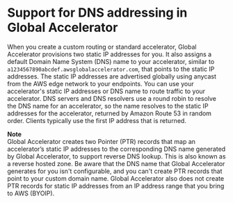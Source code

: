 # Support for DNS addressing in Global Accelerator<a name="dns-addressing-custom-domains.dns-addressing"></a>

When you create a custom routing or standard accelerator, Global Accelerator provisions two static IP addresses for you\. It also assigns a default Domain Name System \(DNS\) name to your accelerator, similar to `a1234567890abcdef.awsglobalaccelerator.com`, that points to the static IP addresses\. The static IP addresses are advertised globally using anycast from the AWS edge network to your endpoints\. You can use your accelerator's static IP addresses or DNS name to route traffic to your accelerator\. DNS servers and DNS resolvers use a round robin to resolve the DNS name for an accelerator, so the name resolves to the static IP addresses for the accelerator, returned by Amazon Route 53 in random order\. Clients typically use the first IP address that is returned\.

**Note**  
Global Accelerator creates two Pointer \(PTR\) records that map an accelerator’s static IP addresses to the corresponding DNS name generated by Global Accelerator, to support reverse DNS lookup\. This is also known as a reverse hosted zone\. Be aware that the DNS name that Global Accelerator generates for you isn't configurable, and you can't create PTR records that point to your custom domain name\. Global Accelerator also does not create PTR records for static IP addresses from an IP address range that you bring to AWS \(BYOIP\)\.